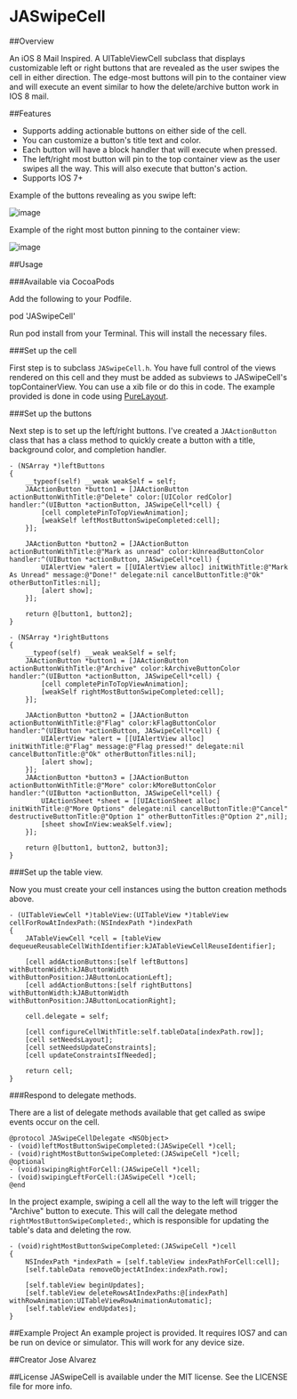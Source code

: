 JASwipeCell
===========

##Overview

An iOS 8 Mail Inspired. A UITableViewCell subclass that displays customizable left or right buttons that are revealed as the user swipes the cell in either direction. The edge-most buttons will pin to the container view and will execute an event similar to how the delete/archive button work in IOS 8 mail.

##Features
* Supports adding actionable buttons on either side of the cell. 
* You can customize a button's title text and color.
* Each button will have a block handler that will execute when pressed.
* The left/right most button will pin to the top container view as the user swipes all the way. This will also execute that button's action. 
* Supports IOS 7+

Example of the buttons revealing as you swipe left:

![image](http://i.imgur.com/mtGJx2f.png)

Example of the right most button pinning to the container view:

![image](http://i.imgur.com/T3v3nWB.png)

##Usage

###Available via CocoaPods

Add the following to your Podfile.

pod 'JASwipeCell'

Run pod install from your Terminal. This will install the necessary files. 

###Set up the cell

First step is to subclass `JASwipeCell.h`. You have full control of the views rendered on this cell and they must be added as subviews to JASwipeCell's topContainerView. You can use a xib file or do this in code. The example provided is done in code using [PureLayout](https://github.com/smileyborg/PureLayout).


###Set up the buttons 

Next step is to set up the left/right buttons. I've created a `JAActionButton` class that has a class method to quickly create a button with a title, background color, and completion handler. 

```objc
- (NSArray *)leftButtons
{
    __typeof(self) __weak weakSelf = self;
    JAActionButton *button1 = [JAActionButton actionButtonWithTitle:@"Delete" color:[UIColor redColor] handler:^(UIButton *actionButton, JASwipeCell*cell) {
        [cell completePinToTopViewAnimation];
        [weakSelf leftMostButtonSwipeCompleted:cell];
    }];
    
    JAActionButton *button2 = [JAActionButton actionButtonWithTitle:@"Mark as unread" color:kUnreadButtonColor handler:^(UIButton *actionButton, JASwipeCell*cell) {
        UIAlertView *alert = [[UIAlertView alloc] initWithTitle:@"Mark As Unread" message:@"Done!" delegate:nil cancelButtonTitle:@"Ok" otherButtonTitles:nil];
        [alert show];
    }];
    
    return @[button1, button2];
}

- (NSArray *)rightButtons
{
    __typeof(self) __weak weakSelf = self;
    JAActionButton *button1 = [JAActionButton actionButtonWithTitle:@"Archive" color:kArchiveButtonColor handler:^(UIButton *actionButton, JASwipeCell*cell) {
        [cell completePinToTopViewAnimation];
        [weakSelf rightMostButtonSwipeCompleted:cell];
    }];
    
    JAActionButton *button2 = [JAActionButton actionButtonWithTitle:@"Flag" color:kFlagButtonColor handler:^(UIButton *actionButton, JASwipeCell*cell) {
        UIAlertView *alert = [[UIAlertView alloc] initWithTitle:@"Flag" message:@"Flag pressed!" delegate:nil cancelButtonTitle:@"Ok" otherButtonTitles:nil];
        [alert show];
    }];
    JAActionButton *button3 = [JAActionButton actionButtonWithTitle:@"More" color:kMoreButtonColor handler:^(UIButton *actionButton, JASwipeCell*cell) {
        UIActionSheet *sheet = [[UIActionSheet alloc] initWithTitle:@"More Options" delegate:nil cancelButtonTitle:@"Cancel" destructiveButtonTitle:@"Option 1" otherButtonTitles:@"Option 2",nil];
        [sheet showInView:weakSelf.view];
    }];
    
    return @[button1, button2, button3];
}
```

###Set up the table view. 

Now you must create your cell instances using the button creation methods above.

```objc
- (UITableViewCell *)tableView:(UITableView *)tableView cellForRowAtIndexPath:(NSIndexPath *)indexPath
{
    JATableViewCell *cell = [tableView dequeueReusableCellWithIdentifier:kJATableViewCellReuseIdentifier];
    
    [cell addActionButtons:[self leftButtons] withButtonWidth:kJAButtonWidth withButtonPosition:JAButtonLocationLeft];
    [cell addActionButtons:[self rightButtons] withButtonWidth:kJAButtonWidth withButtonPosition:JAButtonLocationRight];
    
    cell.delegate = self;
    
    [cell configureCellWithTitle:self.tableData[indexPath.row]];
    [cell setNeedsLayout];
    [cell setNeedsUpdateConstraints];
    [cell updateConstraintsIfNeeded];
    
    return cell;
}
```

###Respond to delegate methods.

There are a list of delegate methods available that get called as swipe events occur on the cell.

```objc
@protocol JASwipeCellDelegate <NSObject>
- (void)leftMostButtonSwipeCompleted:(JASwipeCell *)cell;
- (void)rightMostButtonSwipeCompleted:(JASwipeCell *)cell;
@optional
- (void)swipingRightForCell:(JASwipeCell *)cell;
- (void)swipingLeftForCell:(JASwipeCell *)cell;
@end
```

In the project example, swiping a cell all the way to the left will trigger the "Archive" button to execute. This will call the delegate method `rightMostButtonSwipeCompleted:`, which is responsible for updating the table's data and deleting the row. 

```objc
- (void)rightMostButtonSwipeCompleted:(JASwipeCell *)cell
{
    NSIndexPath *indexPath = [self.tableView indexPathForCell:cell];
    [self.tableData removeObjectAtIndex:indexPath.row];
    
    [self.tableView beginUpdates];
    [self.tableView deleteRowsAtIndexPaths:@[indexPath] withRowAnimation:UITableViewRowAnimationAutomatic];
    [self.tableView endUpdates];
}
```

##Example Project
An example project is provided. It requires IOS7 and can be run on device or simulator. This will work for any device size. 

##Creator
Jose Alvarez

##License
JASwipeCell is available under the MIT license. See the LICENSE file for more info.
